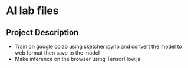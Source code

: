 # AI lab files 

## Project Description 

* Train on google colab using sketcher.ipynb and convert the model to web format then save to the model 
* Make inference on the browser using TensorFlow.js 


